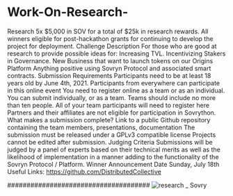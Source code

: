 # Work-On-Research-
Research 5x $5,000 in SOV for a total of $25k in research rewards. All winners eligible for post-hackathon grants for continuing to develop the project for deployment. Challenge Description For those who are good at research to provide possible ideas for:  Increasing TVL. Incentivizing Stakers in Governance. New Business that want to launch tokens on our Origins Platform Anything positive using Sovryn Protocol and associated smart contracts. Submission Requirements Participants need to be at least 18 years old by June 4th, 2021. Participants from everywhere can participate in this online event You need to register online as a team or as an individual. You can submit individually, or as a team. Teams should include no more than ten people. All of your team participants will need to register here Partners and their affiliates are not eligible for participation in Sovrython. What makes a submission complete? Link to a public Github repository containing the team members, presentations, documentation The submission must be released under a GPLv3 compatible license Projects cannot be edited after submission. Judging Criteria Submissions will be judged by a panel of experts based on their technical merits as well as the likelihood of implementation in a manner adding to the functionality of the Sovryn Protocol / Platform.  Winner Announcement Date Sunday, July 18th  Useful Links: https://github.com/DistributedCollective

#####################################
![research _ Sovry](https://user-images.githubusercontent.com/56282088/122336688-8407f200-cf3d-11eb-88b4-b76baf231982.png)

